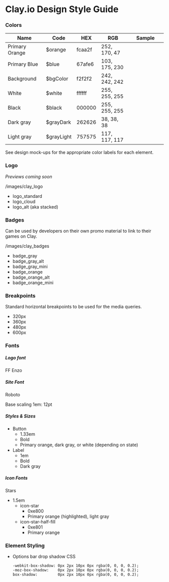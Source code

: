 # Clay.io Design Style Guide

### Colors
Name          | Code       | HEX    | RGB           | Sample
--------------|------------|--------|---------------|------------------------
Primary Orange| $orange    | fcaa2f | 252, 170, 47  | <div style='background: #fcaa2f; width:100px; height: 100%; display: inline-block;'></div>
Primary Blue  | $blue      | 67afe6 | 103, 175, 230 | <div style='background: #67afe6; width:100px; height: 100%; display: inline-block;'></div>
Background    | $bgColor   | f2f2f2 | 242, 242, 242 | <div style='background: #f2f2f2; width:100px; height: 100%; display: inline-block;'></div>
White         | $white     | ffffff | 255, 255, 255 | <div style='background: #ffffff; width:100px; height: 100%; display: inline-block;'></div>
Black         | $black     | 000000 | 255, 255, 255 | <div style='background: #000000; width:100px; height: 100%; display: inline-block;'></div>
Dark gray     | $grayDark  | 262626 | 38, 38, 38    | <div style='background: #262626; width:100px; height: 100%; display: inline-block;'></div>
Light gray    | $grayLight | 757575 | 117, 117, 117 | <div style='background: #757575; width:100px; height: 100%; display: inline-block;'></div>

See design mock-ups for the appropriate color labels for each element.

### Logo
*Previews coming soon*  

  /images/clay_logo

- logo_standard
- logo_cloud
- logo_alt (aka stacked)

### Badges
Can be used by developers on their own promo material to link to their games on Clay.  

  /images/clay_badges

- badge_gray
- badge_gray_alt
- badge_gray_mini
- badge_orange
- badge_orange_alt
- badge_orange_mini

### Breakpoints
Standard horizontal breakpoints to be used for the media queries.
- 320px
- 360px
- 480px
- 600px  

### Fonts

##### Logo font

FF Enzo

##### Site Font

Roboto

Base scaling 1em: 12pt

##### Styles & Sizes
- Button
  - 1.33em
  - Bold
  - Primary orange, dark gray, or white (depending on state)  
- Label
  - 1em
  - Bold
  - Dark gray


##### Icon Fonts

Stars
- 1.5em
  - icon-star
    - 0xe800
    - Primary orange (highlighted), light gray
  - icon-star-half-fill
    - 0xe801
    - Primary orange

### Element Styling

- Options bar drop shadow CSS  

  ```
  -webkit-box-shadow: 0px 2px 10px 0px rgba(0, 0, 0, 0.2);
  -moz-box-shadow:    0px 2px 10px 0px rgba(0, 0, 0, 0.2);
  box-shadow:         0px 2px 10px 0px rgba(0, 0, 0, 0.2);
  ```
